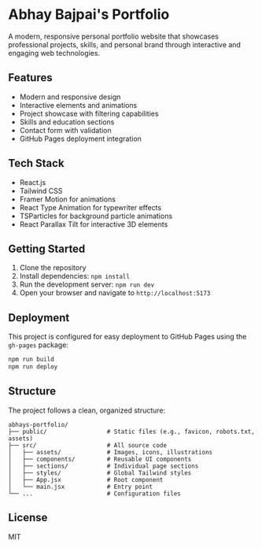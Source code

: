 # Abhay Bajpai's Portfolio

A modern, responsive personal portfolio website that showcases professional projects, skills, and personal brand through interactive and engaging web technologies.

## Features

- Modern and responsive design
- Interactive elements and animations
- Project showcase with filtering capabilities
- Skills and education sections
- Contact form with validation
- GitHub Pages deployment integration

## Tech Stack

- React.js
- Tailwind CSS
- Framer Motion for animations
- React Type Animation for typewriter effects
- TSParticles for background particle animations
- React Parallax Tilt for interactive 3D elements

## Getting Started

1. Clone the repository
2. Install dependencies: `npm install`
3. Run the development server: `npm run dev`
4. Open your browser and navigate to `http://localhost:5173`

## Deployment

This project is configured for easy deployment to GitHub Pages using the `gh-pages` package:

```bash
npm run build
npm run deploy
```

## Structure

The project follows a clean, organized structure:

```
abhays-portfolio/
├── public/                 # Static files (e.g., favicon, robots.txt, assets)
├── src/                    # All source code
│   ├── assets/             # Images, icons, illustrations
│   ├── components/         # Reusable UI components
│   ├── sections/           # Individual page sections
│   ├── styles/             # Global Tailwind styles
│   ├── App.jsx             # Root component
│   └── main.jsx            # Entry point
└── ...                     # Configuration files
```

## License

MIT